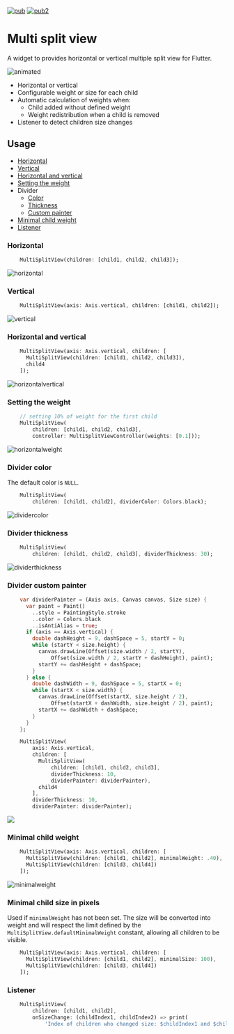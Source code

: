 [![pub](https://img.shields.io/pub/v/multi_split_view.svg)](https://pub.dev/packages/multi_split_view) [![pub2](https://img.shields.io/badge/Flutter-%E2%9D%A4-red)](https://flutter.dev/)

# Multi split view

A widget to provides horizontal or vertical multiple split view for Flutter.

![animated](https://raw.githubusercontent.com/caduandrade/images/main/multi_split_view/animated.gif)

* Horizontal or vertical
* Configurable weight or size for each child
* Automatic calculation of weights when:
  * Child added without defined weight
  * Weight redistribution when a child is removed
* Listener to detect children size changes

## Usage

* [Horizontal](#horizontal)
* [Vertical](#vertical)
* [Horizontal and vertical](#horizontal-and-vertical)
* [Setting the weight](#setting-the-weight)
* Divider
  * [Color](#divider-color)
  * [Thickness](#divider-thickness)
  * [Custom painter](#divider-custom-painter)
* [Minimal child weight](#minimal-child-weight)
* [Listener](#listener)

### Horizontal

```dart
    MultiSplitView(children: [child1, child2, child3]);
```

![horizontal](https://raw.githubusercontent.com/caduandrade/images/main/multi_split_view/horizontal.png)

### Vertical

```dart
    MultiSplitView(axis: Axis.vertical, children: [child1, child2]);
```

![vertical](https://raw.githubusercontent.com/caduandrade/images/main/multi_split_view/vertical.png)

### Horizontal and vertical

```dart
    MultiSplitView(axis: Axis.vertical, children: [
      MultiSplitView(children: [child1, child2, child3]),
      child4
    ]);
```

![horizontalvertical](https://raw.githubusercontent.com/caduandrade/images/main/multi_split_view/horizontal_vertical.png)

### Setting the weight

```dart
    // setting 10% of weight for the first child
    MultiSplitView(
        children: [child1, child2, child3],
        controller: MultiSplitViewController(weights: [0.1]));
```

![horizontalweight](https://raw.githubusercontent.com/caduandrade/images/main/multi_split_view/horizontal_weight.png)

### Divider color

The default color is `NULL`.

```dart
    MultiSplitView(
        children: [child1, child2], dividerColor: Colors.black);
```

![dividercolor](https://raw.githubusercontent.com/caduandrade/images/main/multi_split_view/divider_color.png)

### Divider thickness

```dart
    MultiSplitView(
        children: [child1, child2, child3], dividerThickness: 30);
```

![dividerthickness](https://raw.githubusercontent.com/caduandrade/images/main/multi_split_view/divider_thickness.png)

### Divider custom painter

```dart
    var dividerPainter = (Axis axis, Canvas canvas, Size size) {
      var paint = Paint()
        ..style = PaintingStyle.stroke
        ..color = Colors.black
        ..isAntiAlias = true;
      if (axis == Axis.vertical) {
        double dashHeight = 9, dashSpace = 5, startY = 0;
        while (startY < size.height) {
          canvas.drawLine(Offset(size.width / 2, startY),
              Offset(size.width / 2, startY + dashHeight), paint);
          startY += dashHeight + dashSpace;
        }
      } else {
        double dashWidth = 9, dashSpace = 5, startX = 0;
        while (startX < size.width) {
          canvas.drawLine(Offset(startX, size.height / 2),
              Offset(startX + dashWidth, size.height / 2), paint);
          startX += dashWidth + dashSpace;
        }
      }
    };

    MultiSplitView(
        axis: Axis.vertical,
        children: [
          MultiSplitView(
              children: [child1, child2, child3],
              dividerThickness: 10,
              dividerPainter: dividerPainter),
          child4
        ],
        dividerThickness: 10,
        dividerPainter: dividerPainter);
```

![](https://raw.githubusercontent.com/caduandrade/images/main/multi_split_view/divider_painter_v1.png)

### Minimal child weight

```dart
    MultiSplitView(axis: Axis.vertical, children: [
      MultiSplitView(children: [child1, child2], minimalWeight: .40),
      MultiSplitView(children: [child3, child4])
    ]);
```

![minimalweight](https://raw.githubusercontent.com/caduandrade/images/main/multi_split_view/minimal_weight.gif)

### Minimal child size in pixels

Used if `minimalWeight` has not been set.
The size will be converted into weight and will respect the limit defined by the `MultiSplitView.defaultMinimalWeight` constant, allowing all children to be visible.

```dart
    MultiSplitView(axis: Axis.vertical, children: [
      MultiSplitView(children: [child1, child2], minimalSize: 100),
      MultiSplitView(children: [child3, child4])
    ]);
```

### Listener

```dart
    MultiSplitView(
        children: [child1, child2],
        onSizeChange: (childIndex1, childIndex2) => print(
            'Index of children who changed size: $childIndex1 and $childIndex2'));
```